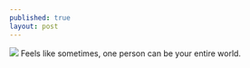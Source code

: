 ```yaml
---
published: true
layout: post
---
```

![]({{site.baseurl}}/https://ibb.co/3pS7Dr7)
Feels like sometimes, one person can be your entire world.
